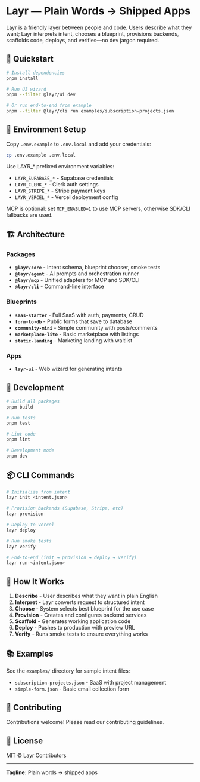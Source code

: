 # Layr — Plain Words → Shipped Apps

Layr is a friendly layer between people and code. Users describe what they want; Layr interprets intent, chooses a blueprint, provisions backends, scaffolds code, deploys, and verifies—no dev jargon required.

## 🚀 Quickstart

```bash
# Install dependencies
pnpm install

# Run UI wizard
pnpm --filter @layr/ui dev

# Or run end-to-end from example
pnpm --filter @layr/cli run examples/subscription-projects.json
```

## 📝 Environment Setup

Copy `.env.example` to `.env.local` and add your credentials:

```bash
cp .env.example .env.local
```

Use LAYR_* prefixed environment variables:
- `LAYR_SUPABASE_*` - Supabase credentials
- `LAYR_CLERK_*` - Clerk auth settings
- `LAYR_STRIPE_*` - Stripe payment keys
- `LAYR_VERCEL_*` - Vercel deployment config

MCP is optional: set `MCP_ENABLED=1` to use MCP servers, otherwise SDK/CLI fallbacks are used.

## 🏗️ Architecture

### Packages
- **`@layr/core`** - Intent schema, blueprint chooser, smoke tests
- **`@layr/agent`** - AI prompts and orchestration runner
- **`@layr/mcp`** - Unified adapters for MCP and SDK/CLI
- **`@layr/cli`** - Command-line interface

### Blueprints
- **`saas-starter`** - Full SaaS with auth, payments, CRUD
- **`form-to-db`** - Public forms that save to database
- **`community-mini`** - Simple community with posts/comments
- **`marketplace-lite`** - Basic marketplace with listings
- **`static-landing`** - Marketing landing with waitlist

### Apps
- **`layr-ui`** - Web wizard for generating intents

## 🔧 Development

```bash
# Build all packages
pnpm build

# Run tests
pnpm test

# Lint code
pnpm lint

# Development mode
pnpm dev
```

## 📦 CLI Commands

```bash
# Initialize from intent
layr init <intent.json>

# Provision backends (Supabase, Stripe, etc)
layr provision

# Deploy to Vercel
layr deploy

# Run smoke tests
layr verify

# End-to-end (init → provision → deploy → verify)
layr run <intent.json>
```

## 🎯 How It Works

1. **Describe** - User describes what they want in plain English
2. **Interpret** - Layr converts request to structured intent
3. **Choose** - System selects best blueprint for the use case
4. **Provision** - Creates and configures backend services
5. **Scaffold** - Generates working application code
6. **Deploy** - Pushes to production with preview URL
7. **Verify** - Runs smoke tests to ensure everything works

## 📚 Examples

See the `examples/` directory for sample intent files:
- `subscription-projects.json` - SaaS with project management
- `simple-form.json` - Basic email collection form

## 🤝 Contributing

Contributions welcome! Please read our contributing guidelines.

## 📄 License

MIT © Layr Contributors

---

**Tagline:** Plain words → shipped apps